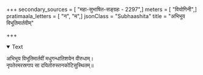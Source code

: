 +++
secondary_sources = [ "महा-सुभाषित-सङ्ग्रहः - 2297",]
meters = [ "वियोगिनी",]
pratimaala_letters = [ "न", "म",]
jsonClass = "Subhaashita"
title = "अभिभूय विभूतिमार्तवीम्"

+++

<details open><summary>Text</summary>

अभिभूय विभूतिमार्तवीं मधुगन्धातिशयेन वीरुधाम्।  
नृपतेरमरस्रगाप सा दयितोरुस्तनकोटिसुस्थितम्॥
</details>
